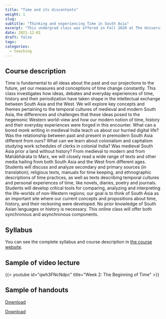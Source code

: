 ```yaml
---
title: "Time and its discontents"
weight: 1
slug: 
subtitle: "Thinking and experiencing Time in South Asia"
excerpt: "This undergrad class was offered in Fall 2020 at The University of Chicago."
date: 2021-12-01
draft: false
tags:
categories:
  - teaching
---
```


## Course description

Time is fundamental to all ideas about the past and our projections to the future, yet our measures and conceptions of time change constantly. This class investigates how ideas, debates and everyday experiences of time, history and their periodization have taken shape in the intellectual exchange between South Asia and the West. We will explore key concepts and themes pertaining to the temporal cultures of medieval and modern South Asia, the differences and challenges that these ideas posed to the hegemonic Western world-view and how our modern notion of time, history and their everyday experiences were forged in this encounter. What can a bored monk writing in medieval India teach us about our hurried digital life? Was the relationship between past and present in premodern South Asia different from ours? What can we learn about colonialism and capitalism studying work schedules of clerks in colonial India? Was medieval South Asia prior a land without history? From medieval to modern and from Mahābhārata to Marx, we will closely read a wide range of texts and other media hailing from both South Asia and the West from different ages. Students will discuss and analyze secondary and primary sources (in translation); religious texts, manuals for time keeping, and ethnographic descriptions of time practices, as well as texts describing temporal cultures and personal experiences of time, like novels, diaries, poetry and journals. Students will develop critical tools for comparing, analyzing and interpreting the life-worlds of non-Western regions; our goal is to think of South Asia as an important site where our current concepts and propositions about time, history, and their reckoning were developed. No prior knowledge of South Asian languages or history is necessary. This online class will offer both synchronous and asynchronous components.

## Syllabus

You can see the complete syllabus and course description in [the course website](https://eacosta2758.github.io/time-class/).

## Sample of video lecture


{{< youtube id="qwh3FNcNdpc" title="Week 2: The Beginning of Time" >}}

## Sample of handouts


[Download](./static/w03-chakrabarty-historicism.pdf "Download")

[Download](./static/w06-themusicroom.pdf "Download")

